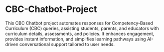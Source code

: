 # CBC-Chatbot-Project
This CBC Chatbot project automates responses for Competency-Based Curriculum (CBC) queries, assisting students, parents, and educators with curriculum details, assessments, and policies. It enhances engagement, provides instant information, and simplifies learning pathways using AI-driven conversational support tailored to user needs.
